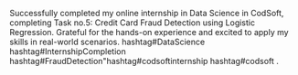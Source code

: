 Successfully completed my online internship in Data Science in CodSoft, completing Task no.5: Credit Card Fraud Detection using Logistic Regression. Grateful for the hands-on experience and excited to apply my skills in real-world scenarios. hashtag#DataScience hashtag#InternshipCompletion hashtag#FraudDetection"hashtag#codsoftinternship hashtag#codsoft .
